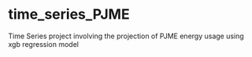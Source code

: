 # time_series_PJME
Time Series project involving the projection of PJME energy usage using xgb regression model
